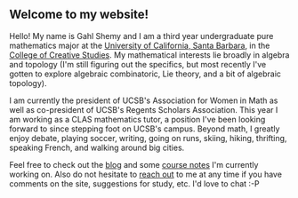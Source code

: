 ## Welcome to my website!

Hello! My name is Gahl Shemy and I am a third year undergraduate pure mathematics major at the [University of California, Santa Barbara](https://www.ucsb.edu/), in the [College of Creative Studies](https://ccs.ucsb.edu/). My mathematical interests lie broadly in algebra and topology (I'm still figuring out the specifics, but most recently I've gotten to explore algebraic combinatoric, Lie theory, and a bit of algebraic topology). 

I am currently the president of UCSB's Association for Women in Math as well as co-president of UCSB's Regents Scholars Association. This year I am working as a CLAS mathematics tutor, a position I've been looking forward to since stepping foot on UCSB's campus. Beyond math, I greatly enjoy debate, playing soccer, writing, going on runs, skiing, hiking, thrifting, speaking French, and walking around big cities.

Feel free to check out the [blog](https://gahlshemy.github.io/blog) and some [course notes](https://gahlshemy.github.io/coursenotes) I'm currently working on. Also do not hesitate to [reach out](mailto:gahlshemy@ucsb.edu) 
to me at any time if you have comments on the site, suggestions for study, etc. I'd love to chat :-P 
